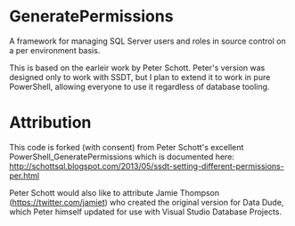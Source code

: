 # GeneratePermissions
A framework for managing SQL Server users and roles in source control on a per environment basis.

This is based on the earleir work by Peter Schott. Peter's version was designed only to work with SSDT, but I plan to extend it to work in pure PowerShell, allowing everyone to use it regardless of database tooling.

# Attribution
This code is forked (with consent) from Peter Schott's excellent PowerShell_GeneratePermissions which is documented here:
http://schottsql.blogspot.com/2013/05/ssdt-setting-different-permissions-per.html

Peter Schott would also like to attribute Jamie Thompson (https://twitter.com/jamiet) who created the original version for Data Dude, which Peter himself updated for use with Visual Studio Database Projects.
